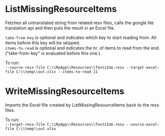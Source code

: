 # ListMissingResourceItems
Fetches all untranslated string from related resx files, calls the google lite translation api and then puts the result in an Excel file.  

`take-from-key` is optional and indicates which key to start reading from. All items before this key will be skipped.  
`items-to-read` is optional and indicates the nr. of items to read from the end. ("take-from-key" is evaluated before this one.)

To run:  
`--source-resx-file C:\\MyApp\\Resources\\TextsIde.resx --target-excel-file C:\\temp\\out.xlsx --items-to-read 11`

# WriteMissingResourceItems
Imports the Excel file created by ListMissingResourceItems back to the resx files.  

To run:  
`--target-resx-file C:\\MyApp\\Resources\\TextsIde.resx --source-excel-file C:\\temp\\out.xlsx`
